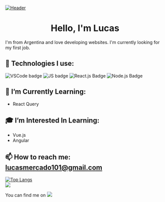 [![Header](https://source.unsplash.com/4hbJ-eymZ1o/1000x200)](https://lucasmercado101.github.io)
<h1 align="center"> Hello, I'm Lucas </h1>


I'm from Argentina and love developing websites. I'm currently looking for my first job.

## 🔧 Technologies I use:

![VSCode badge](https://img.shields.io/badge/IDE-VSCode-blue?style=flat&logo=Visual-Studio-Code&logoColor=blue)&nbsp;![JS badge](https://img.shields.io/badge/Code-Javascript-blue?style=flat&logo=javascript)&nbsp;![React.js Badge](https://img.shields.io/badge/Code-React.js-blue?style=flat&logo=react)&nbsp;![Node.js Badge](https://img.shields.io/badge/Code-node.js-blue?style=flat&logo=node.js)


## 🌱 I’m Currently Learning:<br>

- React Query

## 🎓 I’m Interested In Learning:<br>

- Vue.js
- Angular

## 📫 How to reach me: [lucasmercado101@gmail.com](mailto:lucasmercado101@gmail.com)

[![Top Langs](https://github-readme-stats.vercel.app/api/top-langs/?username=lucasmercado101&layout=compact&theme=dracula)](#)
<br>
![](https://enffmqegbgzq42l.m.pipedream.net)
<!--
---
Some of my projects:
![ReadMe Card](https://github-readme-stats.vercel.app/api/pin/?username=Lucasmercado101&repo=Mytinerary)
[![Top Langs](https://github-readme-stats.vercel.app/api/top-langs/?username=anuraghazra&layout=compact)](https://github.com/anuraghazra/github-readme-stats)
-->

You can find me on <a href="https://www.linkedin.com/in/lucas-mercado-619179145/"> <img src="https://img.shields.io/badge/LinkedIn-gray?style=flat&logo=linkedin&logoColor=white)"/></a>
